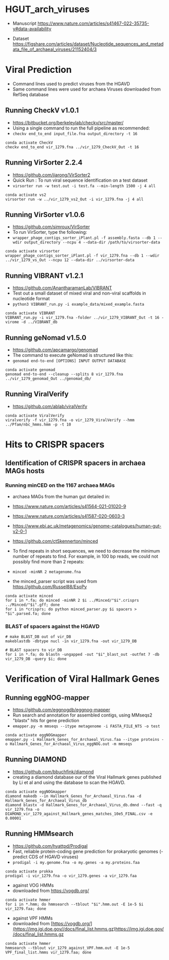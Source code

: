 # HGUT_arch_viruses

- Manuscript https://www.nature.com/articles/s41467-022-35735-y#data-availability

- Dataset https://figshare.com/articles/dataset/Nucleotide_sequences_and_metadata_file_of_archaeal_viruses/21152404/3

# Viral Prediction
- Command lines used to predict viruses from the HGAVD
- Same command lines were used for archaea Viruses downloaded from RefSeq database
## Running CheckV v1.0.1
- https://bitbucket.org/berkeleylab/checkv/src/master/
- Using a single command to run the full pipeline as recommended:
- `checkv end_to_end input_file.fna output_directory -t 16`
```
conda activate CheckV
checkv end_to_end vir_1279.fna ../vir_1279_CheckV_Out -t 16
```

## Running VirSorter 2.2.4
- https://github.com/jiarong/VirSorter2
- Quick Run : To run viral sequence identification on a test dataset
- `virsorter run -w test.out -i test.fa --min-length 1500 -j 4 all`
```
conda activate vs2
virsorter run -w ../vir_1279_vs2_Out -i vir_1279.fna -j 4 all
```

 ## Running VirSorter v1.0.6
- https://github.com/simroux/VirSorter
- To run VirSorter, type the following:
- `wrapper_phage_contigs_sorter_iPlant.pl -f assembly.fasta --db 1 --wdir output_directory --ncpu 4 --data-dir /path/to/virsorter-data`
```
conda activate virsorter
wrapper_phage_contigs_sorter_iPlant.pl -f vir_1279.fna --db 1 --wdir ../vir_1279_vs_Out --ncpu 12 --data-dir ../virsorter-data
```

## Running VIBRANT v1.2.1
- https://github.com/AnantharamanLab/VIBRANT
- Test out a small dataset of mixed viral and non-viral scaffolds in nucleotide format
- `python3 VIBRANT_run.py -i example_data/mixed_example.fasta`
```
conda activate VIBRANT
VIBRANT_run.py -i vir_1279.fna -folder ../vir_1279_VIBRANT_Out -t 16 -virome -d ../VIBRANT_db
```

## Running geNomad v1.5.0
- https://github.com/apcamargo/genomad
- The command to execute geNomad is structured like this:
- `genomad end-to-end [OPTIONS] INPUT OUTPUT DATABASE`
```
conda activate genomad
genomad end-to-end --cleanup --splits 8 vir_1279.fna ../vir_1279_genomad_Out ../genomad_db/
```

## Running ViralVerify
- https://github.com/ablab/viralVerify
```
conda activate ViralVerify
viralverify -f vir_1279.fna -o vir_1279_ViralVerify --hmm ../Pfam/nbc_hmms.hmm -p -t 10
```

# Hits to CRISPR spacers

## Identification of CRISPR spacers in archaea MAGs hosts
### Running minCED on the 1167 archaea MAGs
- archaea MAGs from the human gut detailed in:
- https://www.nature.com/articles/s41564-021-01020-9
- https://www.nature.com/articles/s41587-020-0603-3
- https://www.ebi.ac.uk/metagenomics/genome-catalogues/human-gut-v2-0-1

- https://github.com/ctSkennerton/minced
- To find repeats in short sequences, we need to decrease the minimum number of repeats to find. For example, in 100 bp reads, we could not possibly find more than 2 repeats:
- `minced -minNR 2 metagenome.fna`
- the minced_parser script was used from https://github.com/Russel88/EsoPy  
```
conda activate minced
for i in *.fa; do minced -minNR 2 $i ../Minced/"$i".crisprs ../Minced/"$i".gff; done
for i in *crisprs; do python minced_parser.py $i spacers > "$i".parsed.fa; done
```
### BLAST of spacers against the HGAVD
```
# make BLAST_DB out of vir_DB
makeblastdb -dbtype nucl -in vir_1279.fna -out vir_1279_DB

# BLAST spacers to vir_DB
for i in *.fa; do blastn -ungapped -out "$i"_blast_out -outfmt 7 -db vir_1279_DB -query $i; done
```

# Verification of Viral Hallmark Genes
## Running eggNOG-mapper
- https://github.com/eggnogdb/eggnog-mapper
- Run search and annotation for assembled contigs, using MMseqs2 "blastx" hits for gene prediction
- `emapper.py -m mmseqs --itype metagenome -i FASTA_FILE_NTS -o test`
```
conda activate eggNOGmapper
emapper.py -i Hallmark_Genes_for_Archaeal_Virus.faa --itype proteins -o Hallmark_Genes_for_Archaeal_Virus_eggNOG.out -m mmseqs
```

## Running DIAMOND 
- https://github.com/bbuchfink/diamond
- creating a diamond database our of the Viral Hallmark genes published by Li et al and using the database to scan the HGAVD.
```
conda activate eggNOGmapper
diamond makedb --in Hallmark_Genes_for_Archaeal_Virus.faa -d Hallmark_Genes_for_Archaeal_Virus_db
diamond blastx -d Hallmark_Genes_for_Archaeal_Virus_db.dmnd --fast -q vir_1279.fna -o DIAMOND_vir_1279_against_Hallmark_genes_matches_10e5_FINAL.csv -e 0.00001
```

## Running HMMsearch
- https://github.com/hyattpd/Prodigal
- Fast, reliable protein-coding gene prediction for prokaryotic genomes (-predict CDS of HGAVD viruses)
- `prodigal -i my.genome.fna -o my.genes -a my.proteins.faa`
```
conda activate prokka
prodigal -i vir_1279.fna -o vir_1279.genes -a vir_1279.faa
```
- against VOG HMMs
- downloaded from https://vogdb.org/
```
conda activate hmmer
for i in *.hmm; do hmmsearch --tblout "$i".hmm.out -E 1e-5 $i vir_1279.faa; done
```
- against VPF HMMs
- downloaded from [https://vogdb.org/](https://img.jgi.doe.gov//docs/final_list.hmms.gz)https://img.jgi.doe.gov//docs/final_list.hmms.gz
```
conda activate hmmer
hmmsearch --tblout vir_1279_against_VPF.hmm.out -E 1e-5 VPF_final_list.hmms vir_1279.faa; done
```
